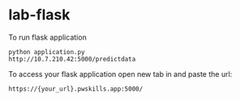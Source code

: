 # lab-flask




To run flask application 

```
python application.py
http://10.7.210.42:5000/predictdata
```


To access your flask application open new tab in and paste the url:
```
https://{your_url}.pwskills.app:5000/
```

